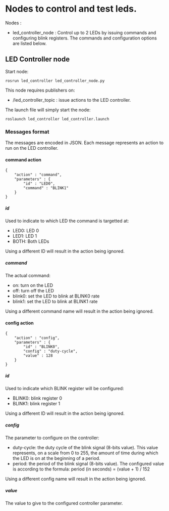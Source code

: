 # Nodes to control and test leds. 

Nodes :
  * led_controller_node : Control up to 2 LEDs by issuing commands and configuring blink registers. The commands and configuration options are listed below.

## LED Controller node

Start node:
```
rosrun led_controller led_controller_node.py
```

This node requires publishers on:
 * /led_controller_topic : issue actions to the LED controller.

The launch file will simply start the node:
```
roslaunch led_controller led_controller.launch
```

### Messages format
The messages are encoded in JSON. Each message represents an action to run on the LED controller.

#### command action
```
{
    "action" : "command",
    "parameters" : {
		"id" : "LED0",
		"command" : "BLINK1"
	}
}
```

##### id
Used to indicate to which LED the command is targetted at:
 * LED0: LED 0
 * LED1: LED 1
 * BOTH: Both LEDs

Using a different ID will result in the action being ignored.
 
##### command
The actual command:
 * on: turn on the LED
 * off: turn off the LED
 * blink0: set the LED to blink at BLINK0 rate
 * blink1: set the LED to blink at BLINK1 rate

Using a different command name will result in the action being ignored.

#### config action
```
{
    "action" : "config",
    "parameters" : {
		"id" : "BLINK0",
		"config" : "duty-cycle",
		"value" : 128
	}
}
```

##### id
Used to indicate which BLINK register will be configured:
 * BLINK0: blink register 0
 * BLINK1: blink register 1

Using a different ID will result in the action being ignored.
 
##### config
The parameter to configure on the controller:
 * duty-cycle: the duty cycle of the blink signal (8-bits value). This value represents, on a scale from 0 to 255, the amount of time during which the LED is on at the beginning of a period.
 * period: the period of the blink signal (8-bits value). The configured value is according to the formula: period (in seconds) = (value + 1) / 152

Using a different config name will result in the action being ignored.

##### value
The value to give to the configured controller parameter.